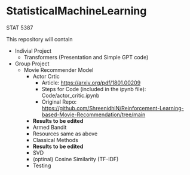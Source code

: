 # StatisticalMachineLearning
STAT 5387

This repository will contain  
- Indivial Project
    - Transformers (Presentation and Simple GPT code)
- Group Project
    - Movie Recommender Model
        - Actor Crtic
            - Article: https://arxiv.org/pdf/1801.00209
            - Steps for Code (included in the ipynb file): Code/actor_critic.ipynb
            - Original Repo: https://github.com/ShreenidhiN/Reinforcement-Learning-based-Movie-Recommendation/tree/main
		- **Results to be edited**
        - Armed Bandit
		- Resources same as above
		- Classical Methods
		- **Results to be edited**
        - SVD
        - (optinal) Cosine Similarity (TF-IDF)
        - Testing
